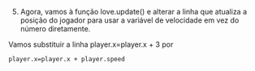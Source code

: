 
5. Agora, vamos à função love.update() e alterar a linha que atualiza a posição do jogador para usar a variável de velocidade em vez do número diretamente.

Vamos substituir a linha 
    player.x=player.x + 3 
por 

    player.x=player.x + player.speed

